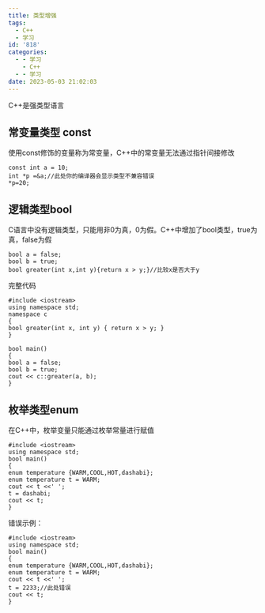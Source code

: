 ```yaml
---
title: 类型增强
tags:
  - C++
  - 学习
id: '818'
categories:
  - - 学习
    - C++
  - - 学习
date: 2023-05-03 21:02:03
---
```


C++是强类型语言

## 常变量类型 const

使用const修饰的变量称为常变量，C++中的常变量无法通过指针间接修改

```
const int a = 10;
int *p =&a;//此处你的编译器会显示类型不兼容错误
*p=20;
```

## 逻辑类型bool

C语言中没有逻辑类型，只能用非0为真，0为假。C++中增加了bool类型，true为 真，false为假

```
bool a = false;
bool b = true;
bool greater(int x,int y){return x > y;}//比较x是否大于y
```

完整代码

```
#include <iostream>
using namespace std;
namespace c
{
bool greater(int x, int y) { return x > y; }
}

bool main()
{
bool a = false;
bool b = true;
cout << c::greater(a, b);
}
```

## 枚举类型enum

在C++中，枚举变量只能通过枚举常量进行赋值

```
#include <iostream>
using namespace std;
bool main()
{
enum temperature {WARM,COOL,HOT,dashabi};
enum temperature t = WARM;
cout << t <<' ';
t = dashabi;
cout << t;
}
```

错误示例：

```
#include <iostream>
using namespace std;
bool main()
{
enum temperature {WARM,COOL,HOT,dashabi};
enum temperature t = WARM;
cout << t <<' ';
t = 2233;//此处错误
cout << t;
}
```